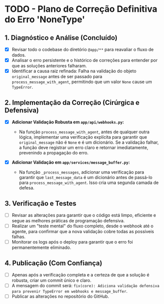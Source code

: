 # TODO - Plano de Correção Definitiva do Erro 'NoneType'

## 1. Diagnóstico e Análise (Concluído)

- [x] Revisar todo o codebase do diretório `@app/**` para reavaliar o fluxo de dados.
- [x] Analisar o erro persistente e o histórico de correções para entender por que as soluções anteriores falharam.
- [x] Identificar a causa raiz refinada: Falha na validação do objeto `original_message` antes de ser passado para `process_message_with_agent`, permitindo que um valor `None` cause um `TypeError`.

## 2. Implementação da Correção (Cirúrgica e Defensiva)

- [x] **Adicionar Validação Robusta em `app/api/webhooks.py`:**
    -   Na função `process_message_with_agent`, antes de qualquer outra lógica, implementar uma verificação explícita para garantir que `original_message` não é `None` e é um dicionário. Se a validação falhar, a função deve registrar um erro claro e retornar imediatamente, prevenindo a propagação do erro.

- [x] **Adicionar Validação em `app/services/message_buffer.py`:**
    -   Na função `_process_messages`, adicionar uma verificação para garantir que `last_message_data` é um dicionário antes de passá-lo para `process_message_with_agent`. Isso cria uma segunda camada de defesa.

## 3. Verificação e Testes

- [ ] Revisar as alterações para garantir que o código está limpo, eficiente e segue as melhores práticas de programação defensiva.
- [ ] Realizar um "teste mental" do fluxo completo, desde o webhook até o agente, para confirmar que a nova validação cobre todas as possíveis falhas.
- [ ] Monitorar os logs após o deploy para garantir que o erro foi permanentemente eliminado.

## 4. Publicação (Com Confiança)

- [ ] Apenas após a verificação completa e a certeza de que a solução é robusta, criar um commit único e claro.
- [ ] A mensagem do commit será: `fix(core): Adiciona validação defensiva para prevenir TypeError em webhooks e message_buffer`.
- [ ] Publicar as alterações no repositório do GitHub.
